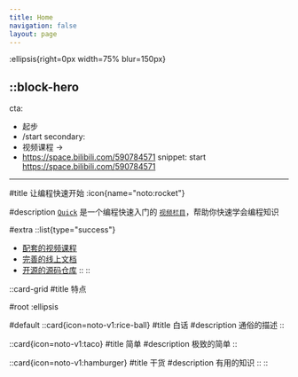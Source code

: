 ```yaml
---
title: Home
navigation: false
layout: page
---
```


:ellipsis{right=0px width=75% blur=150px}

::block-hero
---
cta:
  - 起步
  - /start
secondary:
  - 视频课程 →
  - https://space.bilibili.com/590784571
snippet: start https://space.bilibili.com/590784571
---

#title
让编程快速开始 :icon{name="noto:rocket"}

#description
[`Quick`](https://github.com/dishait/quick) 是一个编程快速入门的 [`视频栏目`](https://space.bilibili.com/590784571)，帮助你快速学会编程知识

#extra
  ::list{type="success"}
  - [配套的视频课程](https://space.bilibili.com/590784571)
  - [完善的线上文档](https://dishait.github.io/quick)
  - [开源的源码仓库](https://github.com/dishait/quick)
  ::
::

::card-grid
#title
特点

#root
:ellipsis

#default
  ::card{icon=noto-v1:rice-ball}
  #title
  白话
  #description
  通俗的描述
  ::

  ::card{icon=noto-v1:taco}
  #title
  简单
  #description
  极致的简单
  ::

  ::card{icon=noto-v1:hamburger}
  #title
  干货
  #description
  有用的知识
  ::
::
